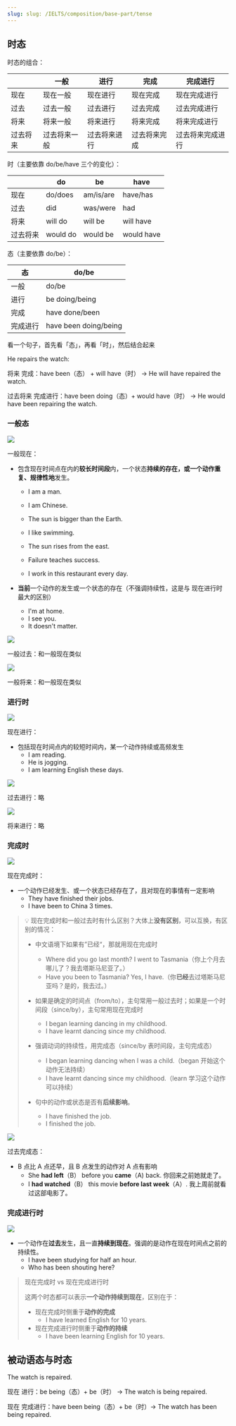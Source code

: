 ```yaml
---
slug: slug: /IELTS/composition/base-part/tense
---
```


## 时态

时态的组合：

|          | 一般         | 进行         | 完成         | 完成进行         |
| -------- | ------------ | ------------ | ------------ | ---------------- |
| 现在     | 现在一般     | 现在进行     | 现在完成     | 现在完成进行     |
| 过去     | 过去一般     | 过去进行     | 过去完成     | 过去完成进行     |
| 将来     | 将来一般     | 将来进行     | 将来完成     | 将来完成进行     |
| 过去将来 | 过去将来一般 | 过去将来进行 | 过去将来完成 | 过去将来完成进行 |

时（主要依靠 do/be/have 三个的变化）：

|          | do       | be        | have       |
| -------- | -------- | --------- | ---------- |
| 现在     | do/does  | am/is/are | have/has   |
| 过去     | did      | was/were  | had        |
| 将来     | will do  | will be   | will have  |
| 过去将来 | would do | would be  | would have |

态（主要依靠 do/be）：

| 态       | do/be                 |
| -------- | --------------------- |
| 一般     | do/be                 |
| 进行     | be doing/being        |
| 完成     | have done/been        |
| 完成进行 | have been doing/being |

看一个句子，首先看「态」，再看「时」，然后结合起来

He repairs the watch:

将来 完成：have been（态） + will have（时） → He will have repaired the watch.

过去将来 完成进行：have been doing（态）+ would have（时） → He would have been repairing the watch.



### 一般态

![](https://img.wukaipeng.com//2024/07/17-165431-jV2H1G-image-20240717165426589.png)

一般现在：

- 包含现在时间点在内的**较长时间段**内，一个状态**持续的存在，或一个动作重复、规律性地**发生。

  - I am a man.

  - I am Chinese.

  - The sun is bigger than the Earth.

  - I like swimming.

  - The sun rises from the east.

  - Failure teaches success.

  - I work in this restaurant every day.

- **当前**一个动作的发生或一个状态的存在（不强调持续性，这是与 现在进行时 最大的区别）

  - I'm at home.
  - I see you.
  - It doesn't matter.



![](https://img.wukaipeng.com//2024/07/17-165526-mJ9ZAf-image-20240717165526397.png)

一般过去：和一般现在类似

![](https://img.wukaipeng.com//2024/07/17-165540-sGTpgz-image-20240717165540461.png)

一般将来：和一般现在类似

### 进行时

![](https://img.wukaipeng.com//2024/07/17-165903-8fWSnA-image-20240717165903846.png)

现在进行：

- 包括现在时间点内的较短时间内，某一个动作持续或高频发生
  - I am reading.
  - He is jogging.
  - I am learning English these days.

![](https://img.wukaipeng.com//2024/07/17-171154-MhWenK-image-20240717171154696.png)

过去进行：略

![](https://img.wukaipeng.com//2024/07/17-171205-CyhLOg-image-20240717171205325.png)

将来进行：略

### 完成时

![](https://img.wukaipeng.com//2024/07/17-171529-OjQIEg-image-20240717171529483.png)

现在完成时：

- 一个动作已经发生、或一个状态已经存在了，且对现在的事情有一定影响
  - They have finished their jobs.
  - I have been to China 3 times.

> 💡 现在完成时和一般过去时有什么区别？大体上**没有区别**，可以互换，有区别的情况：
>
> - 中文语境下如果有”已经“，那就用现在完成时
>   -  Where did you go last month? I went to Tasmania（你上个月去哪儿了？我去塔斯马尼亚了。）
>   - Have you been to Tasmania? Yes, I have.（你**已经**去过塔斯马尼亚吗？是的，我去过。）
> - 如果是确定的时间点（from/to），主句常用一般过去时；如果是一个时间段（since/by），主句常用现在完成时
>   - I began learning dancing in my childhood.
>   - I have learnt dancing since my childhood.
>
> - 强调动词的持续性，用完成态（since/by 表时间段，主句完成态）
>   - I began learning dancing when I was a child.（began 开始这个动作无法持续）
>   - I have learnt dancing since my childhood.（learn 学习这个动作可以持续）
>
> - 句中的动作或状态是否有**后续影响**。
>   - I have finished the job.
>   - I finished the job.



![](https://img.wukaipeng.com//2024/07/17-172733-l3oT4v-image-20240717172733594.png)

过去完成态：

- B 点比 A 点还早，且 B 点发生的动作对 A 点有影响
  - She **had left**（B） before you **came**（A) back. 你回来之前她就走了。
  - I **had watched**（B） this movie **before last week**（A）. 我上周前就看过这部电影了。



### 完成进行时

![](https://img.wukaipeng.com//2024/07/17-174449-s8bwyX-17-165526-mJ9ZAf-image-20240717165526397.png)

- 一个动作在**过去**发生，且一直**持续到现在**。强调的是动作在现在时间点之前的持续性。
  - I have been studying for half an hour.
  - Who has been shouting here?

> 现在完成时 vs 现在完成进行时
>
> 这两个时态都可以表示**一个动作持续到现在**，区别在于：
>
> - 现在完成时侧重于**动作的完成**
>   - I have learned English for 10 years.
> - 现在完成进行时侧重于**动作的持续**
>   - I have been learning English for 10 years.



## 被动语态与时态

The watch is repaired.

现在 进行：be being（态）+ be（时） → The watch is being repaired.

现在 完成进行：have been being（态）+ be（时）→ The watch has been being repaired.



  































